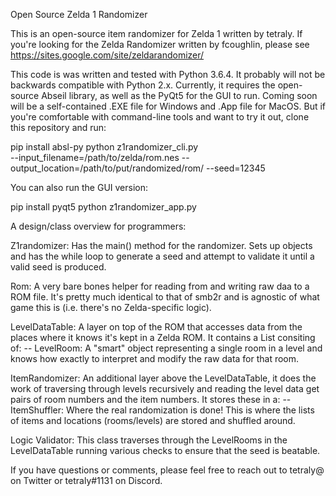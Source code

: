 Open Source Zelda 1 Randomizer

This is an open-source item randomizer for Zelda 1 written by tetraly.  If you're looking for the Zelda Randomizer written by fcoughlin, please see https://sites.google.com/site/zeldarandomizer/

This code is was written and tested with Python 3.6.4.  It probably will not be backwards compatible with Python 2.x.  Currently, it requires the open-source Abseil library, as well as the PyQt5 for the GUI to run.  Coming soon will be a self-contained .EXE file for Windows and .App file for MacOS.  But if you're comfortable with command-line tools and want to try it out, clone this repository and run:

pip install absl-py
python z1randomizer_cli.py \
  --input_filename=/path/to/zelda/rom.nes
  --output_location=/path/to/put/randomized/rom/
  --seed=12345

You can also run the GUI version:

pip install pyqt5
python z1randomizer_app.py


A design/class overview for programmers:  

Z1randomizer: Has the main() method for the randomizer.  Sets up objects and has the while loop to generate a seed and attempt to validate it until a valid seed is produced.

Rom:  A very bare bones helper for reading from and writing raw daa to a ROM file.  It's pretty much identical to that of smb2r and is agnostic of what game this is (i.e. there's no Zelda-specific logic). 

LevelDataTable:  A layer on top of the ROM that accesses data from the places where it knows it's kept in a Zelda ROM.  It contains a List consiting of:
  -- LevelRoom: A "smart" object representing a single room in a level and knows how exactly to interpret and modify the raw data for that room.

ItemRandomizer: An additional layer above the LevelDataTable, it does the work of traversing through levels recursively and reading the level data get pairs of room numbers and the item numbers.  It stores these in a:
  -- ItemShuffler: Where the real randomization is done!  This is where the lists of items and locations (rooms/levels) are stored and shuffled around.

Logic Validator: This class traverses through the LevelRooms in the LevelDataTable running various checks to ensure that the seed is beatable.

If you have questions or comments, please feel free to reach out to tetraly@ on Twitter or tetraly#1131 on Discord. 
